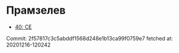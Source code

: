 # Прамзелев
- [40: CE](40.md)

Commit: 2f57817c3c5abddf1568d248e1b13ca99f0759e7
 fetched at: 20201216-120242
